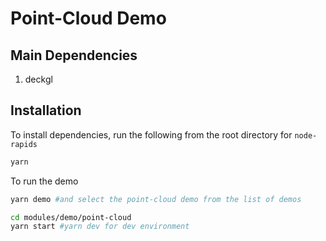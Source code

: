 # Point-Cloud Demo

## Main Dependencies

1. deckgl

## Installation

To install dependencies, run the following from the root directory for `node-rapids`

```bash
yarn
```

To run the demo
```bash
yarn demo #and select the point-cloud demo from the list of demos

cd modules/demo/point-cloud
yarn start #yarn dev for dev environment
```
